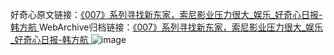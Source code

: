 好奇心原文链接：[《007》系列寻找新东家，索尼影业压力很大_娱乐_好奇心日报-韩方航 ](https://www.qdaily.com/articles/11876.html)
WebArchive归档链接：[《007》系列寻找新东家，索尼影业压力很大_娱乐_好奇心日报-韩方航 ](http://web.archive.org/web/20190623171540/https://www.qdaily.com/articles/11876.html)
![image](http://ww3.sinaimg.cn/large/007d5XDply1g3wbbzshjwj30u02u1njb)